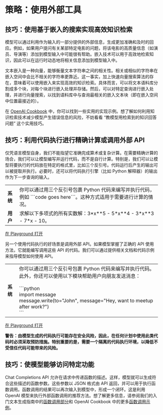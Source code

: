# 策略：使用外部工具

## 技巧：使用基于嵌入的搜索实现高效知识检索

模型可以通过利用作为输入的一部分提供的外部信息，生成更加准确和及时的回应。例如，如果用户提问有关某部特定电影的问题，将该电影的高质量信息（如演员、导演等）添加到模型输入中可能很有帮助。嵌入技术可以用于高效地检索知识，因此可以在运行时动态地将相关信息添加到模型输入中。

文本嵌入是一种向量，能够衡量文本字符串之间的相关性。相关或相似的字符串在嵌入空间中会比不相关的字符串更靠近。这一事实，加上快速向量搜索算法的存在，意味着可以使用嵌入来实现高效的知识检索。具体而言，可以将文本语料库分割成多个块，对每个块进行嵌入处理并存储。然后，可以对特定查询进行嵌入处理，并进行向量搜索，以找到语料库中与查询最相关的嵌入文本块（即在嵌入空间中位置最接近的）。

在 [OpenAI Cookbook](https://cookbook.openai.com/examples/vector_databases/readme) 中，你可以找到一些实用的实现示例。想了解如何利用知识检索技术减少模型产生错误信息的风险，不妨看看 “教模型用检索到的知识回答问题” 这个实用技巧。

## 技巧：利用代码执行进行精确计算或调用外部 API

仅凭语言模型自身，我们不能指望它准确完成算术或复杂计算。在需要精确计算的场合，我们可以让模型编写并运行代码，而不是自行计算。特别是，我们可以让模型将要执行的代码放在特定的格式里，比如三个反引号。代码运行后产生的输出可以被提取并执行。必要时，还可以将代码执行引擎（比如 Python 解释器）的输出作为下一步查询的输入。

|  |  |
| --- | --- |
| **系统** | 你可以通过用三个反引号包裹 Python 代码来编写并执行代码，例如 \```code goes here```。这种方式适用于需要进行计算的情况。 |
| **用户** | 求解以下多项式的所有实数解：3\*x\**5 - 5\*x\**4 - 3\*x\**3 - 7\*x - 10。 |

[在 Playground 打开](https://platform.openai.com/playground/p/default-code-execution)

另一个使用代码执行的好场景是调用外部 API。如果模型掌握了正确的 API 使用方法，它就能编写调用这些 API 的代码。我们可以通过提供相关文档和代码示例来指导模型如何使用 API。

|  |  |
| --- | --- |
| **系统** | 你可以通过用三个反引号包裹 Python 代码来编写并执行代码。此外，你还可以使用以下模块帮助用户向朋友发送消息：<br><br>\```python<br>import message<br>message.write(to="John", message="Hey, want to meetup after work?")<br>``` |

[在 Playground 打开](https://platform.openai.com/playground/p/default-code-api)

**警告：由模型生成的代码执行可能存在安全风险，因此，在任何计划中使用此类代码时必须采取预防措施。特别重要的是，需要一个隔离的代码执行环境，以降低不受信任代码可能带来的风险。**

## 技巧：使模型能够访问特定功能

Chat Completions API 允许在请求中传递函数的描述。这样，模型就可以生成符合这些描述的函数参数。这些参数以 JSON 格式由 API 返回，并可以用于执行函数调用。函数调用的结果可以再次输入到模型中，形成一个闭环。这是利用 OpenAI 模型来执行外部函数调用的推荐方法。想了解更多信息，请参阅我们的入门文本生成指南中的[函数调用部分](https://platform.openai.com/docs/guides/function-calling)和 OpenAI Cookbook 中的更多[函数调用示例](https://cookbook.openai.com/examples/how_to_call_functions_with_chat_models)。
